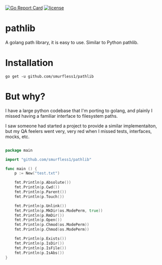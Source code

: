 [![Go Report Card](https://goreportcard.com/badge/github.com/smurfless1/pathlib)](https://goreportcard.com/report/github.com/smurfless1/pathlib) [![license](https://img.shields.io/github/license/smurfless1/pathlib.svg)](https://github.com/smurfless1/pathlib/blob/master/LICENSE)

# pathlib

A golang path library, it is easy to use. Similar to Python pathlib.

# Installation

```
go get -u github.com/smurfless1/pathlib
```

# But why?

I have a large python codebase that I'm porting to golang, and plainly I missed having a familiar interface to 
filesystem paths.

I saw someone had started a project to provide a similar implementaiton, but my QA feelers went very, very red when 
I missed tests, interfaces, mocks, etc.

```go

package main

import "github.com/smurfless1/pathlib"

func main () {
	p := New("test.txt")

	fmt.Println(p.Absolute())
	fmt.Println(p.Cwd())
	fmt.Println(p.Parent())
	fmt.Println(p.Touch())

	fmt.Println(p.Unlink())
	fmt.Println(p.MkDir(os.ModePerm, true))
	fmt.Println(p.RmDir())
	fmt.Println(p.Open())
	fmt.Println(p.Chmod(os.ModePerm))
	fmt.Println(p.Chmod(os.ModePerm))

	fmt.Println(p.Exists())
	fmt.Println(p.IsDir())
	fmt.Println(p.IsFile())
	fmt.Println(p.IsAbs())
}

```